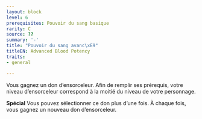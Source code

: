 ```yaml
---
layout: block
level: 6
prerequisites: Pouvoir du sang basique
rarity: C
source: ??
summary: '-'
title: "Pouvoir du sang avanc\xE9"
titleEN: Advanced Blood Potency
traits:
- general

---
```


<p>Vous gagnez un don d’ensorceleur. Afin de remplir ses prérequis,
votre niveau d’ensorceleur correspond à la moitié du niveau de votre personnage.</p>
<p><strong>Spécial</strong>  Vous pouvez sélectionner ce don plus d’une fois. À chaque fois, vous gagnez un nouveau don d’ensorceleur.</p>